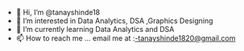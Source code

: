 - 👋 Hi, I’m @tanayshinde18
- 👀 I’m interested in Data Analytics, DSA ,Graphics Designing
- 🌱 I’m currently learning Data Analytics and DSA
- 📫 How to reach me ... email me at :-tanayshinde1820@gmail.com


<!---
tanayshinde18/tanayshinde18 is a ✨ special ✨ repository because its `README.md` (this file) appears on your GitHub profile.
You can click the Preview link to take a look at your changes.
--->
